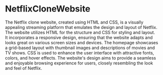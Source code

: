 # NetflixCloneWebsite
The Netflix clone website, created using HTML and CSS, is a visually appealing streaming platform that emulates the design and layout of Netflix. The website utilizes HTML for the structure and CSS for styling and layout. It incorporates a responsive design, ensuring that the website adapts and looks great on various screen sizes and devices. The homepage showcases a grid-based layout with thumbnail images and descriptions of movies and TV shows. CSS is used to enhance the user interface with attractive fonts, colors, and hover effects. The website's design aims to provide a seamless and enjoyable browsing experience for users, closely resembling the look and feel of Netflix.







